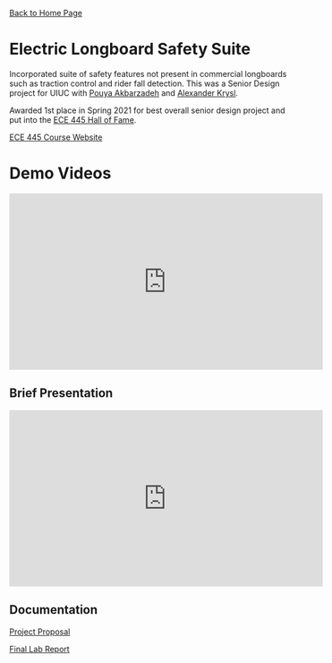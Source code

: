 [Back to Home Page](README.md)
# Electric Longboard Safety Suite
Incorporated suite of safety features not present in commercial longboards such as traction control and rider fall detection.
This was a Senior Design project for UIUC with [Pouya Akbarzadeh](https://github.com/OfficialPouya) and [Alexander Krysl](https://github.com/axkrysl47).

Awarded 1st place in Spring 2021 for best overall senior design project and put into the [ECE 445 Hall of Fame](https://courses.engr.illinois.edu/ece445/hall-of-fame.asp).

[ECE 445 Course Website](https://courses.engr.illinois.edu/ece445/)

# Demo Videos

<iframe width="560" height="315" src="https://www.youtube-nocookie.com/embed/videoseries?list=PLA1k06jt2lX-8_wawuwcJB9zIEW_f2nJa" title="YouTube video player" frameborder="0" allow="accelerometer; autoplay; clipboard-write; encrypted-media; gyroscope; picture-in-picture" allowfullscreen></iframe>

## Brief Presentation

<iframe width="560" height="315" src="https://www.youtube-nocookie.com/embed/MWs525hmZTg" title="YouTube video player" frameborder="0" allow="accelerometer; autoplay; clipboard-write; encrypted-media; gyroscope; picture-in-picture" allowfullscreen></iframe>

## Documentation
[Project Proposal](electric-longboard-safety-suite/Electric_Longboard_Safety_Suite_Proposal.pdf)

[Final Lab Report](electric-longboard-safety-suite/Electric_Longboard_Safety_Final_Report.pdf)